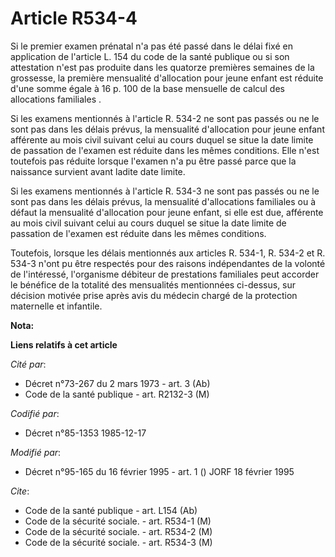 # Article R534-4

Si le premier examen prénatal n'a pas été passé dans le délai fixé en application de l'article L. 154 du code de la santé
publique ou si son attestation n'est pas produite dans les quatorze premières semaines de la grossesse, la première
mensualité d'allocation pour jeune enfant est réduite d'une somme égale à 16 p. 100 de la base mensuelle de calcul des
allocations familiales     . 

Si les examens mentionnés à l'article R. 534-2 ne sont pas passés ou ne le sont pas dans les délais prévus, la mensualité
d'allocation pour jeune enfant afférente au mois civil suivant celui au cours duquel se situe la date limite de passation de
l'examen est réduite dans les mêmes conditions. Elle n'est toutefois pas réduite lorsque l'examen n'a pu être passé parce que
la naissance survient avant ladite date limite. 

Si les examens mentionnés à l'article R. 534-3 ne sont pas passés ou ne le sont pas dans les délais prévus, la mensualité
d'allocations familiales ou à défaut la mensualité d'allocation pour jeune enfant, si elle est due, afférente au mois civil
suivant celui au cours duquel se situe la date limite de passation de l'examen est réduite dans les mêmes conditions. 

Toutefois, lorsque les délais mentionnés aux articles R. 534-1, R. 534-2 et R. 534-3 n'ont pu être respectés pour des raisons
indépendantes de la volonté de l'intéressé, l'organisme débiteur de prestations familiales peut accorder le bénéfice de la
totalité des mensualités mentionnées ci-dessus, sur décision motivée prise après avis du médecin chargé de la protection
maternelle et infantile.

**Nota:**



**Liens relatifs à cet article**

_Cité par_:

  - Décret n°73-267 du 2 mars 1973 - art. 3 (Ab)
  - Code de la santé publique - art. R2132-3 (M)

_Codifié par_:

  - Décret n°85-1353 1985-12-17

_Modifié par_:

  - Décret n°95-165 du 16 février 1995 - art. 1 () JORF 18 février 1995

_Cite_:

  - Code de la santé publique - art. L154 (Ab)
  - Code de la sécurité sociale. - art. R534-1 (M)
  - Code de la sécurité sociale. - art. R534-2 (M)
  - Code de la sécurité sociale. - art. R534-3 (M)
